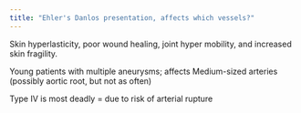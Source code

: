 ```yaml
---
title: "Ehler's Danlos presentation, affects which vessels?"
---
```

Skin hyperlasticity, poor wound healing, joint hyper mobility, and increased skin fragility.

Young patients with multiple aneurysms; affects Medium-sized arteries (possibly aortic root, but not as often)

Type IV is most deadly = due to risk of arterial rupture

